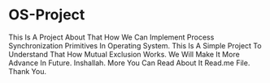 # OS-Project
This Is A Project About That How We Can Implement Process Synchronization Primitives In Operating System. This Is A Simple Project To Understand That How Mutual Exclusion Works. We Will Make It More Advance In Future. Inshallah. More You Can Read About It Read.me File. Thank You. 
